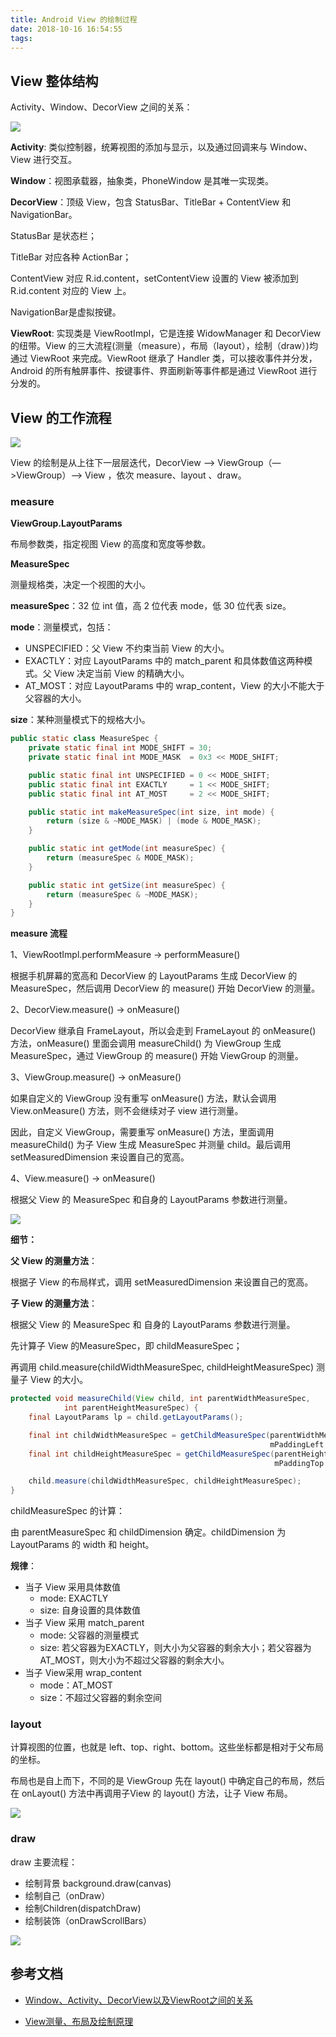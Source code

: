 ```yaml
---
title: Android View 的绘制过程
date: 2018-10-16 16:54:55
tags:
---
```


## View 整体结构

Activity、Window、DecorView 之间的关系：

![](https://raw.githubusercontent.com/zywudev/blog-source/master/image/FsefzvUt3y5K6D1f262mDFGNwRsp.png)

**Activity**: 类似控制器，统筹视图的添加与显示，以及通过回调来与 Window、View 进行交互。

**Window**：视图承载器，抽象类，PhoneWindow 是其唯一实现类。

**DecorView**：顶级 View，包含 StatusBar、TitleBar + ContentView 和 NavigationBar。

StatusBar 是状态栏； 

TitleBar 对应各种 ActionBar； 

ContentView 对应 R.id.content，setContentView 设置的 View 被添加到 R.id.content 对应的 View 上。

NavigationBar是虚拟按键。

**ViewRoot**: 实现类是 ViewRootImpl，它是连接 WidowManager 和 DecorView 的纽带。View 的三大流程(测量（measure），布局（layout），绘制（draw）)均通过 ViewRoot 来完成。ViewRoot 继承了 Handler 类，可以接收事件并分发，Android 的所有触屏事件、按键事件、界面刷新等事件都是通过 ViewRoot 进行分发的。

## View 的工作流程

![](https://raw.githubusercontent.com/zywudev/blog-source/master/image/FuMzXGfmOHg5VKedzv8MvIlE9JpA.png)

View 的绘制是从上往下一层层迭代，DecorView –> ViewGroup（—>ViewGroup）–> View ，依次 measure、layout 、draw。

### measure 

**ViewGroup.LayoutParams**

布局参数类，指定视图 View 的高度和宽度等参数。

**MeasureSpec**

测量规格类，决定一个视图的大小。

**measureSpec**：32 位 int 值，高 2 位代表 mode，低 30 位代表 size。

**mode**：测量模式，包括：

- UNSPECIFIED：父 View 不约束当前 View 的大小。
- EXACTLY：对应 LayoutParams 中的 match_parent 和具体数值这两种模式。父 View 决定当前 View 的精确大小。
- AT_MOST：对应 LayoutParams 中的 wrap_content，View 的大小不能大于父容器的大小。

**size**：某种测量模式下的规格大小。

```java
public static class MeasureSpec {
    private static final int MODE_SHIFT = 30;
    private static final int MODE_MASK  = 0x3 << MODE_SHIFT;

    public static final int UNSPECIFIED = 0 << MODE_SHIFT;
    public static final int EXACTLY     = 1 << MODE_SHIFT;
    public static final int AT_MOST     = 2 << MODE_SHIFT;

    public static int makeMeasureSpec(int size, int mode) {
        return (size & ~MODE_MASK) | (mode & MODE_MASK);
    }

    public static int getMode(int measureSpec) {
        return (measureSpec & MODE_MASK);
    }

    public static int getSize(int measureSpec) {
        return (measureSpec & ~MODE_MASK);
    }
}
```

**measure 流程**

 1、ViewRootImpl.performMeasure -> performMeasure()

根据手机屏幕的宽高和 DecorView 的 LayoutParams 生成 DecorView 的 MeasureSpec，然后调用 DecorView 的 measure() 开始 DecorView 的测量。

2、DecorView.measure() -> onMeasure()

DecorView 继承自 FrameLayout，所以会走到 FrameLayout 的 onMeasure() 方法，onMeasure() 里面会调用 measureChild() 为 ViewGroup 生成 MeasureSpec，通过 ViewGroup 的 measure()  开始 ViewGroup 的测量。

3、ViewGroup.measure() -> onMeasure()

如果自定义的 ViewGroup 没有重写 onMeasure() 方法，默认会调用 View.onMeasure() 方法，则不会继续对子 view 进行测量。

因此，自定义 ViewGroup，需要重写 onMeasure() 方法，里面调用 measureChild() 为子 View 生成 MeasureSpec 并测量 child。最后调用 setMeasuredDimension 来设置自己的宽高。

4、View.measure() -> onMeasure()

根据父 View 的 MeasureSpec 和自身的 LayoutParams 参数进行测量。

![](https://raw.githubusercontent.com/zywudev/blog-source/master/image/Fo1gJQWDZccIp1nk-b72HlBkAfLd.png)

**细节：**

**父 View 的测量方法**：

根据子 View 的布局样式，调用 setMeasuredDimension 来设置自己的宽高。

**子 View 的测量方法**：

根据父 View 的 MeasureSpec 和 自身的 LayoutParams 参数进行测量。

先计算子 View 的MeasureSpec，即 childMeasureSpec；

再调用 child.measure(childWidthMeasureSpec, childHeightMeasureSpec) 测量子 View 的大小。

```java
protected void measureChild(View child, int parentWidthMeasureSpec,
            int parentHeightMeasureSpec) {
    final LayoutParams lp = child.getLayoutParams();

    final int childWidthMeasureSpec = getChildMeasureSpec(parentWidthMeasureSpec,
                                                          mPaddingLeft + mPaddingRight, lp.width);
    final int childHeightMeasureSpec = getChildMeasureSpec(parentHeightMeasureSpec,
                                                           mPaddingTop + mPaddingBottom, lp.height);

    child.measure(childWidthMeasureSpec, childHeightMeasureSpec);
}
```

childMeasureSpec 的计算：

由 parentMeasureSpec 和 childDimension 确定。childDimension 为 LayoutParams 的 width 和 height。

**规律**：

- 当子 View 采用具体数值
  - mode: EXACTLY
  - size: 自身设置的具体数值
- 当子 View 采用 match_parent
  - mode: 父容器的测量模式
  - size: 若父容器为EXACTLY，则大小为父容器的剩余大小；若父容器为 AT_MOST，则大小为不超过父容器的剩余大小。
- 当子 View采用 wrap_content
  - mode：AT_MOST
  - size：不超过父容器的剩余空间

### layout

计算视图的位置，也就是 left、top、right、bottom。这些坐标都是相对于父布局的坐标。

布局也是自上而下，不同的是 ViewGroup 先在 layout() 中确定自己的布局，然后在 onLayout() 方法中再调用子View 的 layout() 方法，让子 View 布局。

![](https://raw.githubusercontent.com/zywudev/blog-source/master/image/FuyoJtSyZy8NbilQKC6f4aU_VdPz.png)

### draw

draw 主要流程：

- 绘制背景 background.draw(canvas)
- 绘制自己（onDraw）
- 绘制Children(dispatchDraw)
- 绘制装饰（onDrawScrollBars）

![](https://raw.githubusercontent.com/zywudev/blog-source/master/image/FuMME_uu0Sb6lbxjXmPherQOYs_k.png)

## 参考文档

- [Window、Activity、DecorView以及ViewRoot之间的关系](https://love2.io/@funkkiid/doc/android_interview//android/basis/decorview.md)  

- [View测量、布局及绘制原理](https://love2.io/@funkkiid/doc/android_interview//android/basis/custom_view.md)



















